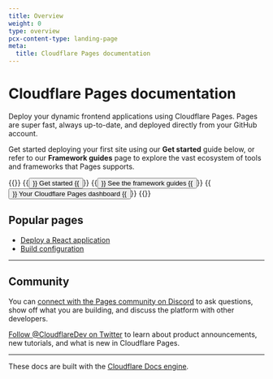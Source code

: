 ```yaml
---
title: Overview
weight: 0
type: overview
pcx-content-type: landing-page
meta:
  title: Cloudflare Pages documentation
---
```


<ContentColumn>

# Cloudflare Pages documentation

Deploy your dynamic frontend applications using Cloudflare Pages. Pages are super fast, always up-to-date, and deployed directly from your GitHub account.

Get started deploying your first site using our **Get started** guide below, or refer to our **Framework guides** page to explore the vast ecosystem of tools and frameworks that Pages supports.

{{<button-group>}}
  {{<button type="primary" href="/get-started">}}
    Get started
  {{</button>}}
  {{<button type="secondary" href="/framework-guides">}}
    See the framework guides
  {{</button>}}
  {{<button type="secondary" href="https://pages.dev">}}
    Your Cloudflare Pages dashboard
  {{</button>}}
{{</button-group>}}

## Popular pages

- [Deploy a React application](/framework-guides/deploy-a-react-application)
- [Build configuration](/platform/build-configuration)

---

## Community

You can [connect with the Pages community on Discord](https://discord.gg/cloudflaredev) to ask questions, show off what you are building, and discuss the platform with other developers.

[Follow @CloudflareDev on Twitter](https://twitter.com/cloudflaredev) to learn about product announcements, new tutorials, and what is new in Cloudflare Pages.

---

These docs are built with the [Cloudflare Docs engine](https://developers.cloudflare.com/docs-engine/).

</ContentColumn>